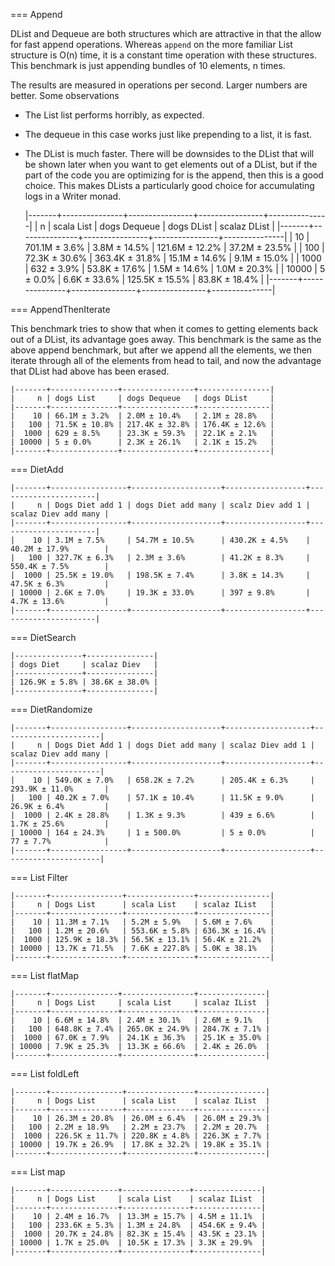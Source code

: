 === Append

DList and Dequeue are both structures which are attractive in that the
allow for fast append operations. Whereas `append` on the more
familiar List structure is O(n) time, it is a constant time operation
with these structures. This benchmark is just appending bundles of 10
elements, n times. 

The results are measured in operations per second. Larger numbers are
better. Some observations

- The List list performs horribly, as expected.

- The dequeue in this case works just like prepending to a list, it is fast.

- The DList is much faster. There will be downsides to the DList that
  will be shown later when you want to get elements out of a DList,
  but if the part of the code you are optimizing for is the append,
  then this is a good choice. This makes DLists a particularly good
  choice for accumulating logs in a Writer monad.

    |-------+---------------+----------------+----------------+---------------|
    |     n | scala List    | dogs Dequeue   | dogs DList     | scalaz DList  |
    |-------+---------------+----------------+----------------+---------------|
    |    10 | 701.1M ± 3.6% | 3.8M ± 14.5%   | 121.6M ± 12.2% | 37.2M ± 23.5% |
    |   100 | 72.3K ± 30.6% | 363.4K ± 31.8% | 15.1M ± 14.6%  | 9.1M ± 15.0%  |
    |  1000 | 632 ± 3.9%    | 53.8K ± 17.6%  | 1.5M ± 14.6%   | 1.0M ± 20.3%  |
    | 10000 | 5 ± 0.0%      | 6.6K ± 33.6%   | 125.5K ± 15.5% | 83.8K ± 18.4% |
    |-------+---------------+----------------+----------------+---------------|

=== AppendThenIterate

This benchmark tries to show that when it comes to getting elements
back out of a DList, its advantage goes away. This benchmark is the
same as the above append benchmark, but after we append all the
elements, we then iterate through all of the elements from head to
tail, and now the advantage that DList had above has been erased.

    |-------+---------------+----------------+----------------|
    |     n | dogs List     | dogs Dequeue   | dogs DList     |
    |-------+---------------+----------------+----------------|
    |    10 | 66.1M ± 3.2%  | 2.0M ± 10.4%   | 2.1M ± 28.8%   |
    |   100 | 71.5K ± 10.8% | 217.4K ± 32.8% | 176.4K ± 12.6% |
    |  1000 | 629 ± 8.5%    | 23.3K ± 59.3%  | 22.1K ± 2.1%   |
    | 10000 | 5 ± 0.0%      | 2.3K ± 26.1%   | 2.1K ± 15.2%   |
    |-------+---------------+----------------+----------------|

=== DietAdd

    |-------+-----------------+--------------------+------------------+----------------------|
    |     n | Dogs Diet add 1 | dogs Diet add many | scalz Diev add 1 | scalaz Diev add many |
    |-------+-----------------+--------------------+------------------+----------------------|
    |    10 | 3.1M ± 7.5%     | 54.7M ± 10.5%      | 430.2K ± 4.5%    | 40.2M ± 17.9%        |
    |   100 | 327.7K ± 6.3%   | 2.3M ± 3.6%        | 41.2K ± 8.3%     | 550.4K ± 7.5%        |
    |  1000 | 25.5K ± 19.0%   | 198.5K ± 7.4%      | 3.8K ± 14.3%     | 47.5K ± 6.3%         |
    | 10000 | 2.6K ± 7.0%     | 19.3K ± 33.0%      | 397 ± 9.8%       | 4.7K ± 13.6%         |
    |-------+-----------------+--------------------+------------------+----------------------|

=== DietSearch

    |---------------+---------------|
    | dogs Diet     | scalaz Diev   |
    |---------------+---------------|
    | 126.9K ± 5.8% | 38.6K ± 38.0% |
    |---------------+---------------|

===  DietRandomize

    |-------+-----------------+--------------------+-------------------+----------------------|
    |     n | Dogs Diet Add 1 | dogs Diet add many | scalaz Diev add 1 | scalaz Diev add many |
    |-------+-----------------+--------------------+-------------------+----------------------|
    |    10 | 549.0K ± 7.0%   | 658.2K ± 7.2%      | 205.4K ± 6.3%     | 293.9K ± 11.0%       |
    |   100 | 40.2K ± 7.0%    | 57.1K ± 10.4%      | 11.5K ± 9.0%      | 26.9K ± 6.4%         |
    |  1000 | 2.4K ± 28.8%    | 1.3K ± 9.3%        | 439 ± 6.6%        | 1.7K ± 25.6%         |
    | 10000 | 164 ± 24.3%     | 1 ± 500.0%         | 5 ± 0.0%          | 77 ± 7.7%            |
    |-------+-----------------+--------------------+-------------------+----------------------|

===  List Filter

    |-------+----------------+---------------+----------------|
    |     n | Dogs List      | scala List    | scalaz IList   |
    |-------+----------------+---------------+----------------|
    |    10 | 11.3M ± 7.1%   | 5.2M ± 5.9%   | 5.6M ± 7.6%    |
    |   100 | 1.2M ± 20.6%   | 553.6K ± 5.8% | 636.3K ± 16.4% |
    |  1000 | 125.9K ± 18.3% | 56.5K ± 13.1% | 56.4K ± 21.2%  |
    | 10000 | 13.7K ± 71.5%  | 7.6K ± 227.8% | 5.0K ± 38.1%   |
    |-------+----------------+---------------+----------------|

=== List flatMap

    |-------+---------------+----------------+---------------|
    |     n | Dogs List     | scala List     | scalaz IList  |
    |-------+---------------+----------------+---------------|
    |    10 | 6.6M ± 14.8%  | 2.4M ± 30.1%   | 2.6M ± 9.1%   |
    |   100 | 648.8K ± 7.4% | 265.0K ± 24.9% | 284.7K ± 7.1% |
    |  1000 | 67.0K ± 7.9%  | 24.1K ± 36.3%  | 25.1K ± 35.0% |
    | 10000 | 7.9K ± 25.3%  | 13.3K ± 66.6%  | 2.4K ± 26.0%  |
    |-------+---------------+----------------+---------------|

=== List foldLeft

    |-------+----------------+---------------+---------------|
    |     n | Dogs List      | scala List    | scalaz IList  |
    |-------+----------------+---------------+---------------|
    |    10 | 26.3M ± 20.8%  | 26.0M ± 6.4%  | 26.0M ± 29.3% |
    |   100 | 2.2M ± 18.9%   | 2.2M ± 23.7%  | 2.2M ± 20.7%  |
    |  1000 | 226.5K ± 11.7% | 220.8K ± 4.8% | 226.3K ± 7.7% |
    | 10000 | 19.7K ± 26.9%  | 17.8K ± 32.2% | 19.8K ± 35.1% |
    |-------+----------------+---------------+---------------|

=== List map

    |-------+---------------+---------------+---------------|
    |     n | Dogs List     | scala List    | scalaz IList  |
    |-------+---------------+---------------+---------------|
    |    10 | 2.4M ± 16.7%  | 13.3M ± 15.7% | 4.5M ± 11.1%  |
    |   100 | 233.6K ± 5.3% | 1.3M ± 24.8%  | 454.6K ± 9.4% |
    |  1000 | 20.7K ± 24.8% | 82.3K ± 15.4% | 43.5K ± 23.1% |
    | 10000 | 1.7K ± 25.0%  | 10.5K ± 17.3% | 3.3K ± 29.9%  |
    |-------+---------------+---------------+---------------|
